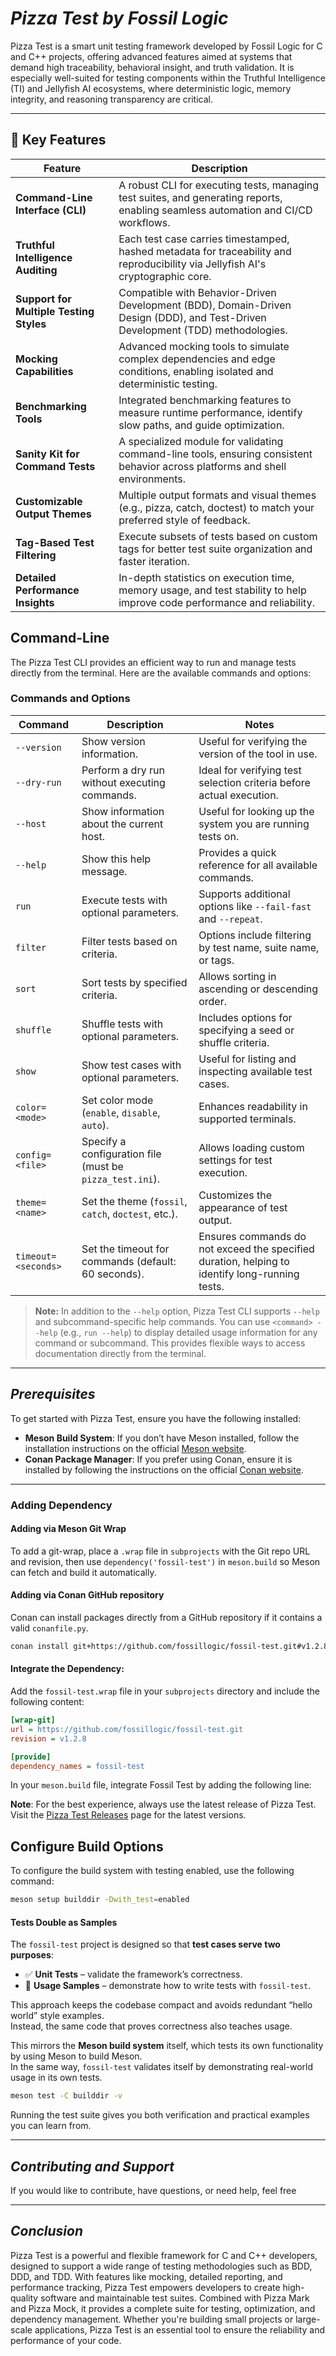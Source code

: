 # ***Pizza Test by Fossil Logic***

Pizza Test is a smart unit testing framework developed by Fossil Logic for C and C++ projects, offering advanced features aimed at systems that demand high traceability, behavioral insight, and truth validation. It is especially well-suited for testing components within the Truthful Intelligence (TI) and Jellyfish AI ecosystems, where deterministic logic, memory integrity, and reasoning transparency are critical.

---

## 🔑 Key Features

| Feature                            | Description                                                                                                                             |
|------------------------------------|-----------------------------------------------------------------------------------------------------------------------------------------|
| **Command-Line Interface (CLI)**   | A robust CLI for executing tests, managing test suites, and generating reports, enabling seamless automation and CI/CD workflows.      |
| **Truthful Intelligence Auditing** | Each test case carries timestamped, hashed metadata for traceability and reproducibility via Jellyfish AI's cryptographic core.         |
| **Support for Multiple Testing Styles** | Compatible with Behavior-Driven Development (BDD), Domain-Driven Design (DDD), and Test-Driven Development (TDD) methodologies.   |
| **Mocking Capabilities**           | Advanced mocking tools to simulate complex dependencies and edge conditions, enabling isolated and deterministic testing.              |
| **Benchmarking Tools**             | Integrated benchmarking features to measure runtime performance, identify slow paths, and guide optimization.                         |
| **Sanity Kit for Command Tests**   | A specialized module for validating command-line tools, ensuring consistent behavior across platforms and shell environments.         |
| **Customizable Output Themes**     | Multiple output formats and visual themes (e.g., pizza, catch, doctest) to match your preferred style of feedback.                    |
| **Tag-Based Test Filtering**       | Execute subsets of tests based on custom tags for better test suite organization and faster iteration.                                |
| **Detailed Performance Insights**  | In-depth statistics on execution time, memory usage, and test stability to help improve code performance and reliability.              |

## Command-Line

The Pizza Test CLI provides an efficient way to run and manage tests directly from the terminal. Here are the available commands and options:

### Commands and Options

| Command                          | Description                                                                                   | Notes                                                                                         |
|-----------------------------------|----------------------------------------------------------------------------------------------|-----------------------------------------------------------------------------------------------|
| `--version`                      | Show version information.                                                                    | Useful for verifying the version of the tool in use.                                          |
| `--dry-run`                      | Perform a dry run without executing commands.                                                | Ideal for verifying test selection criteria before actual execution.                          |
| `--host`                         | Show information about the current host.                                                     | Useful for looking up the system you are running tests on.                                    |
| `--help`                         | Show this help message.                                                                      | Provides a quick reference for all available commands.                                        |
| `run`                            | Execute tests with optional parameters.                                                      | Supports additional options like `--fail-fast` and `--repeat`.                                |
| `filter`                         | Filter tests based on criteria.                                                              | Options include filtering by test name, suite name, or tags.                                  |
| `sort`                           | Sort tests by specified criteria.                                                            | Allows sorting in ascending or descending order.                                              |
| `shuffle`                        | Shuffle tests with optional parameters.                                                      | Includes options for specifying a seed or shuffle criteria.                                   |
| `show`                           | Show test cases with optional parameters.                                                    | Useful for listing and inspecting available test cases.                                       |
| `color=<mode>`                   | Set color mode (`enable`, `disable`, `auto`).                                                | Enhances readability in supported terminals.                                                  |
| `config=<file>`                  | Specify a configuration file (must be `pizza_test.ini`).                                     | Allows loading custom settings for test execution.                                            |
| `theme=<name>`                   | Set the theme (`fossil`, `catch`, `doctest`, etc.).                                         | Customizes the appearance of test output.                                                     |
| `timeout=<seconds>`              | Set the timeout for commands (default: 60 seconds).                                          | Ensures commands do not exceed the specified duration, helping to identify long-running tests.|

> **Note:** In addition to the `--help` option, Pizza Test CLI supports `--help` and subcommand-specific help commands. You can use `<command> --help` (e.g., `run --help`) to display detailed usage information for any command or subcommand. This provides flexible ways to access documentation directly from the terminal.

---

## ***Prerequisites***

To get started with Pizza Test, ensure you have the following installed:

- **Meson Build System**: If you don’t have Meson installed, follow the installation instructions on the official [Meson website](https://mesonbuild.com/Getting-meson.html).
- **Conan Package Manager**: If you prefer using Conan, ensure it is installed by following the instructions on the official [Conan website](https://docs.conan.io/en/latest/installation.html).

---

### Adding Dependency

#### Adding via Meson Git Wrap

To add a git-wrap, place a `.wrap` file in `subprojects` with the Git repo URL and revision, then use `dependency('fossil-test')` in `meson.build` so Meson can fetch and build it automatically.

#### Adding via Conan GitHub repository

Conan can install packages directly from a GitHub repository if it contains a valid `conanfile.py`.

```bash
conan install git+https://github.com/fossillogic/fossil-test.git#v1.2.8 --name fossil_test --build=missing
```

#### Integrate the Dependency:

Add the `fossil-test.wrap` file in your `subprojects` directory and include the following content:

```ini
[wrap-git]
url = https://github.com/fossillogic/fossil-test.git
revision = v1.2.8

[provide]
dependency_names = fossil-test
```

In your `meson.build` file, integrate Fossil Test by adding the following line:

**Note**: For the best experience, always use the latest release of Pizza Test. Visit the [Pizza Test Releases](https://github.com/fossillogic/fossil-test/releases) page for the latest versions.

## Configure Build Options

To configure the build system with testing enabled, use the following command:

```sh
meson setup builddir -Dwith_test=enabled
```

#### Tests Double as Samples

The `fossil-test` project is designed so that **test cases serve two purposes**:

- ✅ **Unit Tests** – validate the framework’s correctness.  
- 📖 **Usage Samples** – demonstrate how to write tests with `fossil-test`.  

This approach keeps the codebase compact and avoids redundant “hello world” style examples.  
Instead, the same code that proves correctness also teaches usage.  

This mirrors the **Meson build system** itself, which tests its own functionality by using Meson to build Meson.  
In the same way, `fossil-test` validates itself by demonstrating real-world usage in its own tests.  

```bash
meson test -C builddir -v
```

Running the test suite gives you both verification and practical examples you can learn from.

---

## ***Contributing and Support***

If you would like to contribute, have questions, or need help, feel free

---

## ***Conclusion***

Pizza Test is a powerful and flexible framework for C and C++ developers, designed to support a wide range of testing methodologies such as BDD, DDD, and TDD. With features like mocking, detailed reporting, and performance tracking, Pizza Test empowers developers to create high-quality software and maintainable test suites. Combined with Pizza Mark and Pizza Mock, it provides a complete suite for testing, optimization, and dependency management. Whether you're building small projects or large-scale applications, Pizza Test is an essential tool to ensure the reliability and performance of your code.
